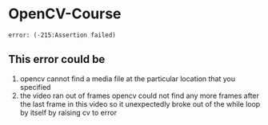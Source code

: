 # OpenCV-Course
``error: (-215:Assertion failed)``
 ## This error could be 
1. opencv cannot find a media file at the particular location that you specified 
2. the video ran out of frames opencv could not find any more frames after the last frame in this video so it unexpectedly broke out of the while loop by itself by raising cv to error
